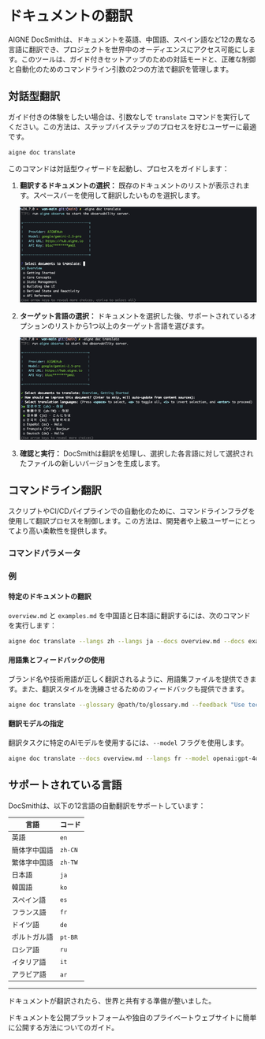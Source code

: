 # ドキュメントの翻訳

AIGNE DocSmithは、ドキュメントを英語、中国語、スペイン語など12の異なる言語に翻訳でき、プロジェクトを世界中のオーディエンスにアクセス可能にします。このツールは、ガイド付きセットアップのための対話モードと、正確な制御と自動化のためのコマンドライン引数の2つの方法で翻訳を管理します。

## 対話型翻訳

ガイド付きの体験をしたい場合は、引数なしで `translate` コマンドを実行してください。この方法は、ステップバイステップのプロセスを好むユーザーに最適です。

```bash
aigne doc translate
```

このコマンドは対話型ウィザードを起動し、プロセスをガイドします：

1.  **翻訳するドキュメントの選択：** 既存のドキュメントのリストが表示されます。スペースバーを使用して翻訳したいものを選択します。

    ![翻訳するドキュメントを選択](../assets/screenshots/doc-translate.png)

2.  **ターゲット言語の選択：** ドキュメントを選択した後、サポートされているオプションのリストから1つ以上のターゲット言語を選びます。

    ![翻訳先の言語を選択](../assets/screenshots/doc-translate-langs.png)

3.  **確認と実行：** DocSmithは翻訳を処理し、選択した各言語に対して選択されたファイルの新しいバージョンを生成します。

## コマンドライン翻訳

スクリプトやCI/CDパイプラインでの自動化のために、コマンドラインフラグを使用して翻訳プロセスを制御します。この方法は、開発者や上級ユーザーにとってより高い柔軟性を提供します。

### コマンドパラメータ

<x-field-group>
  <x-field data-name="--langs" data-type="string" data-required="false" data-desc="ターゲット言語を1つ指定します。このフラグは複数回使用して、複数の言語を含めることができます（例：--langs zh --langs ja）。"></x-field>
  <x-field data-name="--docs" data-type="string" data-required="false" data-desc="翻訳するドキュメントのパスを指定します。これもバッチ翻訳のために複数回使用できます。"></x-field>
  <x-field data-name="--feedback" data-type="string" data-required="false" data-desc="AIに提案を提供して翻訳品質をガイドします（例：--feedback &quot;フォーマルなトーンを使用してください&quot;）。"></x-field>
  <x-field data-name="--glossary" data-type="string" data-required="false" data-desc="Markdown形式の用語集ファイルを使用して、特定の用語の一貫性を確保します（例：--glossary @path/to/glossary.md）。"></x-field>
  <x-field data-name="--model" data-type="string" data-required="false" data-desc="使用する翻訳モデルを指定します。例：'openai:gpt-4o' または 'google:gemini-2.5-pro'。"></x-field>
</x-field-group>

### 例

#### 特定のドキュメントの翻訳

`overview.md` と `examples.md` を中国語と日本語に翻訳するには、次のコマンドを実行します：

```bash
aigne doc translate --langs zh --langs ja --docs overview.md --docs examples.md
```

#### 用語集とフィードバックの使用

ブランド名や技術用語が正しく翻訳されるように、用語集ファイルを提供できます。また、翻訳スタイルを洗練させるためのフィードバックも提供できます。

```bash
aigne doc translate --glossary @path/to/glossary.md --feedback "Use technical terminology consistently" --docs overview.md --langs de
```

#### 翻訳モデルの指定

翻訳タスクに特定のAIモデルを使用するには、`--model` フラグを使用します。

```bash
aigne doc translate --docs overview.md --langs fr --model openai:gpt-4o
```

## サポートされている言語

DocSmithは、以下の12言語の自動翻訳をサポートしています：

| 言語             | コード    |
| -------------------- | ------- |
| 英語              | `en`    |
| 簡体字中国語   | `zh-CN` |
| 繁体字中国語  | `zh-TW` |
| 日本語             | `ja`    |
| 韓国語               | `ko`    |
| スペイン語              | `es`    |
| フランス語              | `fr`    |
| ドイツ語              | `de`    |
| ポルトガル語           | `pt-BR` |
| ロシア語              | `ru`    |
| イタリア語              | `it`    |
| アラビア語               | `ar`    |

---

ドキュメントが翻訳されたら、世界と共有する準備が整いました。

<x-card data-title="次へ：ドキュメントの公開" data-icon="lucide:upload-cloud" data-href="/features/publish-your-docs" data-cta="続きを読む">
  ドキュメントを公開プラットフォームや独自のプライベートウェブサイトに簡単に公開する方法についてのガイド。
</x-card>